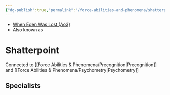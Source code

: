 ```yaml
---
{"dg-publish":true,"permalink":"/force-abilities-and-phenomena/shatterpoint/","tags":["light dark universal","sense","forcepower"]}
---
```


- [When Eden Was Lost (Ao3)](https://archiveofourown.org/works/19334440/chapters/45992584)
- Also known as 

# Shatterpoint

Connected to [[Force Abilities & Phenomena/Precognition\|Precognition]] and [[Force Abilities & Phenomena/Psychometry\|Psychometry]] 

**Specialists**
- 